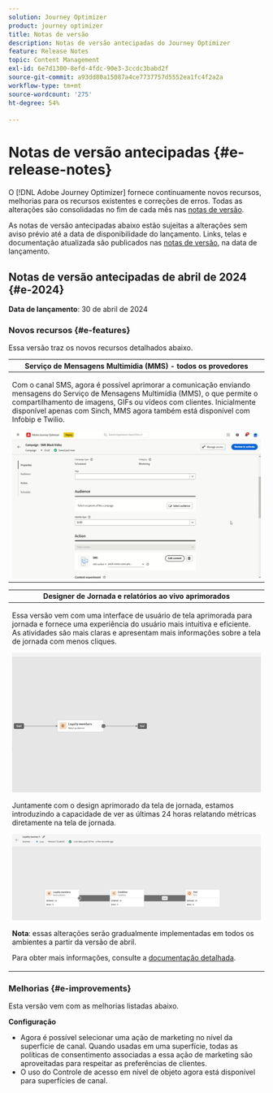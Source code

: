 ```yaml
---
solution: Journey Optimizer
product: journey optimizer
title: Notas de versão
description: Notas de versão antecipadas do Journey Optimizer
feature: Release Notes
topic: Content Management
exl-id: 6e7d1300-8efd-4fdc-90e3-3ccdc3babd2f
source-git-commit: a93dd80a15087a4ce7737757d5552ea1fc4f2a2a
workflow-type: tm+mt
source-wordcount: '275'
ht-degree: 54%

---
```


# Notas de versão antecipadas {#e-release-notes}

O [!DNL Adobe Journey Optimizer] fornece continuamente novos recursos, melhorias para os recursos existentes e correções de erros. Todas as alterações são consolidadas no fim de cada mês nas [notas de versão](release-notes.md).

As notas de versão antecipadas abaixo estão sujeitas a alterações sem aviso prévio até a data de disponibilidade do lançamento. Links, telas e documentação atualizada são publicados nas [notas de versão](release-notes.md), na data de lançamento.

## Notas de versão antecipadas de abril de 2024 {#e-2024}

**Data de lançamento**: 30 de abril de 2024

### Novos recursos {#e-features}

Essa versão traz os novos recursos detalhados abaixo.

<!--table>
<thead>
<tr>
<th><strong>Business rules - Private Beta</strong><br/></th>
</tr>
</thead>
<tbody>
<tr>
<td>
<p>It is now possible to create and apply rule sets to your marketing communications.  </p>
</td>
</tr>
</tbody>
</table-->

<!--table>
<thead>
<tr>
<th><strong>Experience Decisioning - Limited Availability</strong><br/></th>
</tr>
</thead>
<tbody>
<tr>
<td>
<p>Experience Decisioning simplifies personalization by offering a centralized catalog of marketing offers known as 'decision items' and a sophisticated decision engine. This engine leverages rules and ranking criteria to select and present the most relevant decision items to each individual.</p>
<p>These decision items are seamlessly integrated into a wide range of inbound surfaces through the new code-based experience channel, now accessible within Journey Optimizer campaigns. Experience Decisioning decision policies are available for use in code-based experience campaigns only.</p>
<p>Experience Decisioning is currently only available for a set of organizations (Limited Availability). To gain access, contact your Adobe representative.</p>
</td>
</tr>
</tbody>
</table-->

<!--table>
<thead>
<tr>
<th><strong>Personalization - Local Lookups - Multi-Entity Support - Beta</strong><br/></th>
</tr>
</thead>
<tbody>
<tr>
<td>
<p>TBD</p>
</td>
</tr>
</tbody>
</table-->

<table>
<thead>
<tr>
<th><strong>Serviço de Mensagens Multimídia (MMS) - todos os provedores</strong><br/></th>
</tr>
</thead>
<tbody>
<tr>
<td>
<p>Com o canal SMS, agora é possível aprimorar a comunicação enviando mensagens do Serviço de Mensagens Multimídia (MMS), o que permite o compartilhamento de imagens, GIFs ou vídeos com clientes. Inicialmente disponível apenas com Sinch, MMS agora também está disponível com Infobip e Twilio.</p>
<img src="assets/do-not-localize/mms.gif"/>
</td>
</tr>
</tbody>
</table>

<table>
<thead>
<tr>
<th><strong>Designer de Jornada e relatórios ao vivo aprimorados</strong><br/></th>
</tr>
</thead>
<tbody>
<tr>
<td>
<p>Essa versão vem com uma interface de usuário de tela aprimorada para jornada e fornece uma experiência do usuário mais intuitiva e eficiente. As atividades são mais claras e apresentam mais informações sobre a tela de jornada com menos cliques.</p>
<img src="assets/new-canvas3.gif"/>
<p>Juntamente com o design aprimorado da tela de jornada, estamos introduzindo a capacidade de ver as últimas 24 horas relatando métricas diretamente na tela de jornada. </p>
<img src="assets/new-canvas6bis.png"/>
<p><strong>Nota</strong>: essas alterações serão gradualmente implementadas em todos os ambientes a partir da versão de abril.</p>
<p>Para obter mais informações, consulte a <a href="new-canvas.md">documentação detalhada</a>.</p>
</td>
</tr>
</tbody>
</table>

<!-- table>
<thead>
<tr>
<th><strong>AI Assistant - Experience Variant Generation - Beta</strong><br/></th>
</tr>
</thead>
<tbody>
<tr>
<td>
<p>Once you have created and personalized your message, take your content to the next level with the AI assistant. You can now use the AI assistant to optimize your message's impact by experimenting with different main titles, and images. Each variant is managed as a unique Treatment, to measure and compare which title effectively generates more clicks.</p>
</td>
</tr>
</tbody>
</table-->

<!--table>
<thead>
<tr>
<th><strong>IP Warmup Workflow - LA</strong><br/></th>
</tr>
</thead>
<tbody>
<tr>
<td>
<p>You can now easily perform IP warmup workflows directly from the Journey Optimizer interface in a standardized and efficient way that follows the best practices for optimal deliverability.</p>
</td>
</tr>
</tbody>
</table-->

<!--table>
<thead>
<tr>
<th><strong>Email Surface Personalization - Private beta </strong><br/></th>
</tr>
</thead>
<tbody>
<tr>
<td>
<p>You can now define dynamic subdomains and personalized header parameters when creating email channel surfaces, for increased flexibility and control over your email settings.</p>
</td>
</tr>
</tbody>
</table-->

### Melhorias {#e-improvements}

Esta versão vem com as melhorias listadas abaixo.

<!--
* **Experience Decisioning + Code-based experiences (LA)**: You can now leverage the Experience decisioning feature to use decision items in your code-based campaigns. Note: The Code-based experience channel and Experience decisioning are not available for organizations that have purchased the Adobe Healthcare Shield and Privacy and Security Shield add-on offerings.
-->
<!--
* **Expression Fragments supported for Web and In-App**: Expression fragments are now available for the Web and In-app channels. 
-->


<!--
* **DULE for AJO Channel Surface**: It is now possible to apply a label on certain profile attributes to restrict their usage inside a channel surface through marketing actions.
-->


<!--
* **List-Unsubscribe updates**: Following on the recent Gmail and Yahoo announcements for bulk senders, Journey Optimizer supports the "post/1-click" List-Unsubscribe option. 
-->

<!--
**Decision management** 

* The **Change log** tab allowing you to see all the changes that have been made to an offer or a decision has been removed. Changes related to offers and decisions can now be seen in the **Audits** menu.

**Experience decisionning**

From beta to LA, the following improvements that have been added:

* You can now leverage context data from Adobe Experience Platform in your decision rules using the **Context data** tab.  
* A new "Manage Experience decisions" permission is now available for the Decision Management resource. It allows you to manage rights related to Experience Decisioning.   
* You can now add multiple capping rules for a given decision item in Experience Decisioning. This allows you to increase the level of control over the way offers are sent.
* You can now create custom reporting dashboards of Experience Decisioning campaigns using [!DNL Customer Journey Analytics].
-->



**Configuração**

* Agora é possível selecionar uma ação de marketing no nível da superfície de canal. Quando usadas em uma superfície, todas as políticas de consentimento associadas a essa ação de marketing são aproveitadas para respeitar as preferências de clientes.
* O uso do Controle de acesso em nível de objeto agora está disponível para superfícies de canal.

